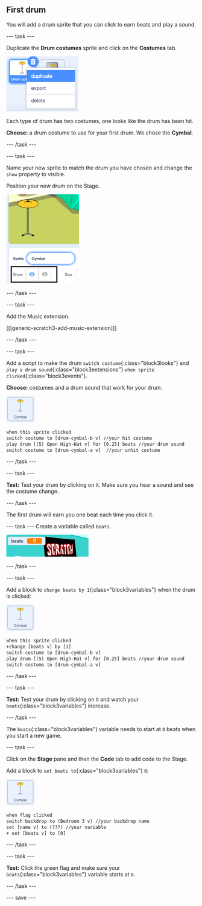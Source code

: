 ## First drum

You will add a drum sprite that you can click to earn beats and play a sound.

--- task ---

Duplicate the **Drum costumes** sprite and click on the **Costumes** tab. 

![](images/duplicate-sprite.png)

Each type of drum has two costumes, one looks like the drum has been hit.

**Choose:** a drum costume to use for your first drum. We chose the **Cymbal**.

--- /task ---

--- task ---

Name your new sprite to match the drum you have chosen and change the `show` property to visible.

Position your new drum on the Stage.

![](images/drum-properties.png)

--- /task ---

--- task ---

Add the Music extension.

[[[generic-scratch3-add-music-extension]]]

--- /task ---

--- task ---

Add a script to make the drum `switch costume`{:class="block3looks"} and `play a drum sound`{:class="block3extensions"} `when sprite clicked`{:class="block3events"}.

**Choose:** costumes and a drum sound that work for your drum:

![](images/cymbal-icon.png)

```blocks3
when this sprite clicked
switch costume to [drum-cymbal-b v] //your hit costume
play drum [(5) Open High-Hat v] for [0.25] beats //your drum sound
switch costume to [drum-cymbal-a v]  //your unhit costume
```

--- /task ---

--- task ---

**Test:** Test your drum by clicking on it. Make sure you hear a sound and see the costume change.

--- /task ---

The first drum will earn you one beat each time you click it.

--- task ---
Create a variable called `beats`.

![](images/beats-variable.png)

--- /task ---

--- task ---

Add a block to `change beats by 1`{:class="block3variables"} when the drum is clicked:

![](images/cymbal-icon.png)

```blocks3
when this sprite clicked
+change [beats v] by [1]
switch costume to [drum-cymbal-b v]
play drum [(5) Open High-Hat v] for [0.25] beats //your drum sound
switch costume to [drum-cymbal-a v]
```

--- /task ---

--- task ---

**Test:** Test your drum by clicking on it and watch your `beats`{:class="block3variables"} increase.

--- /task ---

The `beats`{:class="block3variables"} variable needs to start at `0` beats when you start a new game.

--- task ---

Click on the **Stage** pane and then the **Code** tab to add code to the Stage.

Add a block to `set beats to`{:class="block3variables"} `0`:

![](images/cymbal-icon.png)

```blocks3
when flag clicked
switch backdrop to (Bedroom 3 v) //your backdrop name
set [name v] to (???) //your variable
+ set [beats v] to [0]
```
--- /task ---

--- task ---

**Test:** Click the green flag and make sure your `beats`{:class="block3variables"} variable starts at `0`.

--- /task ---

--- save ---
